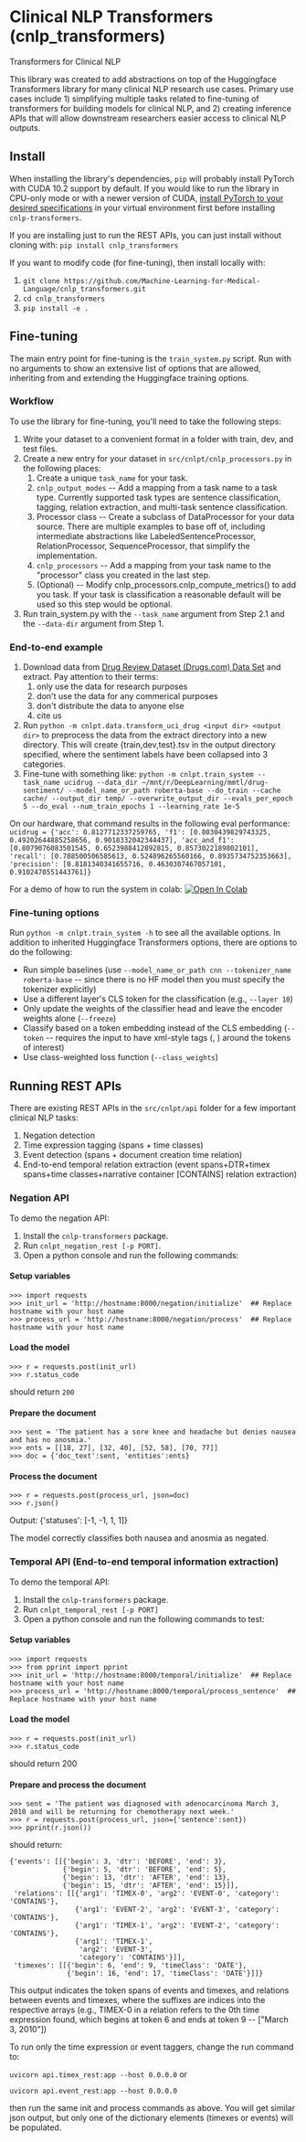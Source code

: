 # Clinical NLP Transformers (cnlp_transformers)
Transformers for Clinical NLP

This library was created to add abstractions on top of the Huggingface Transformers library for many clinical NLP research use cases.
Primary use cases include 1) simplifying multiple tasks related to fine-tuning of transformers for building models for clinical NLP, and 2) creating inference APIs that will allow downstream researchers easier access to clinical NLP outputs.
## Install
When installing the library's dependencies, `pip` will probably install 
PyTorch with CUDA 10.2 support by default. If you would like to run the 
library in CPU-only mode or with a newer version of CUDA, [install PyTorch 
to your desired specifications](https://pytorch.org/get-started/locally/) 
in your virtual environment first before installing `cnlp-transformers`.

If you are installing just to run the REST APIs, you can just install without cloning with:
```pip install cnlp_transformers```

If you want to modify code (for fine-tuning), then install locally with:
1. ```git clone https://github.com/Machine-Learning-for-Medical-Language/cnlp_transformers.git```
2. ```cd cnlp_transformers```
3. ```pip install -e .```

## Fine-tuning
The main entry point for fine-tuning is the ```train_system.py``` script. Run with no arguments to show an extensive list of options that are allowed, inheriting from and extending the Huggingface training options.

### Workflow
To use the library for fine-tuning, you'll need to take the following steps:
1. Write your dataset to a convenient format in a folder with train, dev, and test files.
2. Create a new entry for your dataset in ```src/cnlpt/cnlp_processors.py``` in the following places:
    1. Create a unique ```task_name``` for your task.
    2. ```cnlp_output_modes``` -- Add a mapping from a task name to a task type. Currently supported task types are sentence classification, tagging, relation extraction, and multi-task sentence classification.
    3. Processor class -- Create a subclass of DataProcessor for your data source. There are multiple examples to base off of, including intermediate abstractions like LabeledSentenceProcessor, RelationProcessor, SequenceProcessor, that simplify the implementation.
    4. ```cnlp_processors``` -- Add a mapping from your task name to the "processor" class you created in the last step.
    5. (Optional) -- Modify cnlp_processors.cnlp_compute_metrics() to add you task. If your task is classification a reasonable default will be used so this step would be optional.
3. Run train_system.py with the ```--task_name``` argument from Step 2.1 and the ```--data-dir``` argument from Step 1.

### End-to-end example
1. Download data from [Drug Review Dataset (Drugs.com) Data Set](https://archive.ics.uci.edu/ml/datasets/Drug+Review+Dataset+%28Drugs.com%29) and extract. Pay attention to their terms:
   1. only use the data for research purposes
   2. don't use the data for any commerical purposes
   3. don't distribute the data to anyone else
   4. cite us
2. Run ```python -m cnlpt.data.transform_uci_drug <input dir> <output dir>``` to preprocess the data from the extract directory into a new directory. This will create {train,dev,test}.tsv in the output directory specified, where the sentiment labels have been collapsed into 3 categories.
3. Fine-tune with something like: 
```python -m cnlpt.train_system --task_name ucidrug --data_dir ~/mnt/r/DeepLearning/mmtl/drug-sentiment/ --model_name_or_path roberta-base --do_train --cache cache/ --output_dir temp/ --overwrite_output_dir --evals_per_epoch 5 --do_eval --num_train_epochs 1 --learning_rate 1e-5```

On our hardware, that command results in the following eval performance:
```ucidrug = {'acc': 0.8127712337259765, 'f1': [0.8030439829743325, 0.49202644885258656, 0.9018332042344437], 'acc_and_f1': [0.8079076083501545, 0.6523988412892815, 0.8573022189802101], 'recall': [0.788500506585613, 0.524896265560166, 0.8935734752353663], 'precision': [0.8181340341655716, 0.4630307467057101, 0.9102470551443761]}```

For a demo of how to run the system in colab: [![Open In Colab](https://colab.research.google.com/assets/colab-badge.svg)](https://colab.research.google.com/drive/1IVT53DBwFxLKftpIn5iKtF0g4xb9yuxm?usp=sharing)

### Fine-tuning options
Run ```python -m cnlpt.train_system -h``` to see all the available options. In addition to inherited Huggingface Transformers options, there are options to do the following:
* Run simple baselines (use ``--model_name_or_path cnn --tokenizer_name roberta-base`` -- since there is no HF model then you must specify the tokenizer explicitly)
* Use a different layer's CLS token for the classification (e.g., ```--layer 10```)
* Only update the weights of the classifier head and leave the encoder weights alone (```--freeze```)
* Classify based on a token embedding instead of the CLS embedding (```--token``` -- requires the input to have xml-style tags (<e>, </e>) around the tokens of interest)
* Use class-weighted loss function (```--class_weights```)

## Running REST APIs
There are existing REST APIs in the ```src/cnlpt/api``` folder for a few important clinical NLP tasks: 
1. Negation detection
2. Time expression tagging (spans + time classes)
3. Event detection (spans + document creation time relation)
4. End-to-end temporal relation extraction (event spans+DTR+timex spans+time classes+narrative container [CONTAINS] relation extraction)

### Negation API
To demo the negation API:
1. Install the `cnlp-transformers` package.
2. Run `cnlpt_negation_rest [-p PORT]`.
3. Open a python console and run the following commands:

#### Setup variables
```
>>> import requests
>>> init_url = 'http://hostname:8000/negation/initialize'  ## Replace hostname with your host name
>>> process_url = 'http://hostname:8000/negation/process'  ## Replace hostname with your host name
```

#### Load the model
```
>>> r = requests.post(init_url)
>>> r.status_code
```
should return ```200```

#### Prepare the document
```
>>> sent = 'The patient has a sore knee and headache but denies nausea and has no anosmia.'
>>> ents = [[18, 27], [32, 40], [52, 58], [70, 77]]
>>> doc = {'doc_text':sent, 'entities':ents}
```

#### Process the document
```
>>> r = requests.post(process_url, json=doc)
>>> r.json()
```
Output: {'statuses': [-1, -1, 1, 1]}

The model correctly classifies both nausea and anosmia as negated.

### Temporal API (End-to-end temporal information extraction)
To demo the temporal API:
1. Install the `cnlp-transformers` package.
2. Run `cnlpt_temporal_rest [-p PORT]`
3. Open a python console and run the following commands to test:
#### Setup variables
```
>>> import requests
>>> from pprint import pprint
>>> init_url = 'http://hostname:8000/temporal/initialize'  ## Replace hostname with your host name
>>> process_url = 'http://hostname:8000/temporal/process_sentence'  ## Replace hostname with your host name
```
#### Load the model
```
>>> r = requests.post(init_url)
>>> r.status_code
```
should return 200

#### Prepare and process the document
```
>>> sent = 'The patient was diagnosed with adenocarcinoma March 3, 2010 and will be returning for chemotherapy next week.'
>>> r = requests.post(process_url, json={'sentence':sent})
>>> pprint(r.json())
```
should return:
```
{'events': [[{'begin': 3, 'dtr': 'BEFORE', 'end': 3},
             {'begin': 5, 'dtr': 'BEFORE', 'end': 5},
             {'begin': 13, 'dtr': 'AFTER', 'end': 13},
             {'begin': 15, 'dtr': 'AFTER', 'end': 15}]],
 'relations': [[{'arg1': 'TIMEX-0', 'arg2': 'EVENT-0', 'category': 'CONTAINS'},
                {'arg1': 'EVENT-2', 'arg2': 'EVENT-3', 'category': 'CONTAINS'},
                {'arg1': 'TIMEX-1', 'arg2': 'EVENT-2', 'category': 'CONTAINS'},
                {'arg1': 'TIMEX-1',
                 'arg2': 'EVENT-3',
                 'category': 'CONTAINS'}]],
 'timexes': [[{'begin': 6, 'end': 9, 'timeClass': 'DATE'},
              {'begin': 16, 'end': 17, 'timeClass': 'DATE'}]]}
```
This output indicates the token spans of events and timexes, and relations between events and timexes, where the suffixes are indices into the respective arrays (e.g., TIMEX-0 in a relation refers to the 0th time expression found, which begins at token 6 and ends at token 9 -- ["March 3, 2010"])

To run only the time expression or event taggers, change the run command to:

```uvicorn api.timex_rest:app --host 0.0.0.0``` or

```uvicorn api.event_rest:app --host 0.0.0.0```

then run the same init and process commands as above. You will get similar json output, but only one of the dictionary elements (timexes or events) will be populated.

